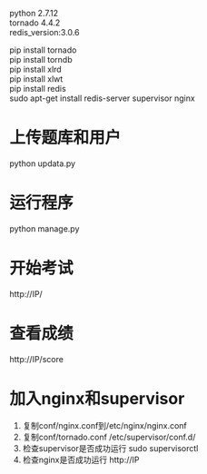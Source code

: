 python 2.7.12<br/>
tornado 4.4.2<br/>
redis_version:3.0.6

pip install tornado<br/>
pip install torndb<br/>
pip install xlrd<br/>
pip install xlwt<br/>
pip install redis<br/>
sudo apt-get install redis-server supervisor nginx<br/>

#
# 上传题库和用户
python updata.py

#
# 运行程序
python manage.py

#
# 开始考试
http://IP/

#
# 查看成绩
http://IP/score


#
# 加入nginx和supervisor
1. 复制conf/nginx.conf到/etc/nginx/nginx.conf
2. 复制conf/tornado.conf /etc/supervisor/conf.d/
3. 检查supervisor是否成功运行
   sudo supervisorctl
4. 检查nginx是否成功运行
   http://IP
